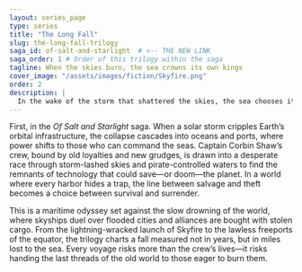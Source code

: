 ```yaml
---
layout: series_page
type: series
title: "The Long Fall"
slug: the-long-fall-trilogy
saga_id: of-salt-and-starlight  # <-- THE NEW LINK
saga_order: 1 # Order of this trilogy within the saga
tagline: When the skies burn, the sea crowns its own kings
cover_image: "/assets/images/fiction/Skyfire.png"
order: 2
description: |
  In the wake of the storm that shattered the skies, the sea chooses its own kings. Survival will belong to those who can take it—and keep it.
---
```

First, in the *Of Salt and Starlight* saga. When a solar storm cripples Earth’s orbital infrastructure, the collapse cascades into oceans and ports, where power shifts to those who can command the seas. Captain Corbin Shaw’s crew, bound by old loyalties and new grudges, is drawn into a desperate race through storm-lashed skies and pirate-controlled waters to find the remnants of technology that could save—or doom—the planet. In a world where every harbor hides a trap, the line between salvage and theft becomes a choice between survival and surrender.

This is a maritime odyssey set against the slow drowning of the world, where skyships duel over flooded cities and alliances are bought with stolen cargo. From the lightning-wracked launch of Skyfire to the lawless freeports of the equator, the trilogy charts a fall measured not in years, but in miles lost to the sea. Every voyage risks more than the crew’s lives—it risks handing the last threads of the old world to those eager to burn them.

